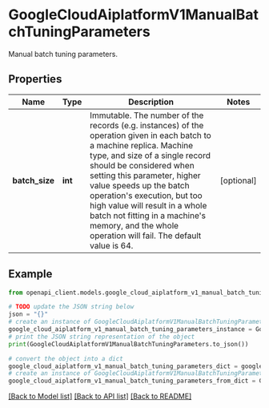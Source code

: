 # GoogleCloudAiplatformV1ManualBatchTuningParameters

Manual batch tuning parameters.

## Properties

Name | Type | Description | Notes
------------ | ------------- | ------------- | -------------
**batch_size** | **int** | Immutable. The number of the records (e.g. instances) of the operation given in each batch to a machine replica. Machine type, and size of a single record should be considered when setting this parameter, higher value speeds up the batch operation&#39;s execution, but too high value will result in a whole batch not fitting in a machine&#39;s memory, and the whole operation will fail. The default value is 64. | [optional] 

## Example

```python
from openapi_client.models.google_cloud_aiplatform_v1_manual_batch_tuning_parameters import GoogleCloudAiplatformV1ManualBatchTuningParameters

# TODO update the JSON string below
json = "{}"
# create an instance of GoogleCloudAiplatformV1ManualBatchTuningParameters from a JSON string
google_cloud_aiplatform_v1_manual_batch_tuning_parameters_instance = GoogleCloudAiplatformV1ManualBatchTuningParameters.from_json(json)
# print the JSON string representation of the object
print(GoogleCloudAiplatformV1ManualBatchTuningParameters.to_json())

# convert the object into a dict
google_cloud_aiplatform_v1_manual_batch_tuning_parameters_dict = google_cloud_aiplatform_v1_manual_batch_tuning_parameters_instance.to_dict()
# create an instance of GoogleCloudAiplatformV1ManualBatchTuningParameters from a dict
google_cloud_aiplatform_v1_manual_batch_tuning_parameters_from_dict = GoogleCloudAiplatformV1ManualBatchTuningParameters.from_dict(google_cloud_aiplatform_v1_manual_batch_tuning_parameters_dict)
```
[[Back to Model list]](../README.md#documentation-for-models) [[Back to API list]](../README.md#documentation-for-api-endpoints) [[Back to README]](../README.md)


